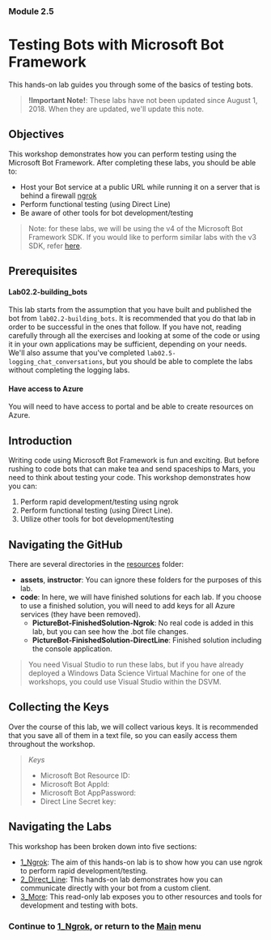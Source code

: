 ### Module 2.5

# Testing Bots with Microsoft Bot Framework

This hands-on lab guides you through some of the basics of testing bots.  

>**!Important Note!**: These labs have not been updated since August 1, 2018. When they are updated, we'll update this note.

## Objectives 

This workshop demonstrates how you can perform testing using the Microsoft Bot Framework. After completing these labs, you should be able to:  

- Host your Bot service at a public URL while running it on a server that is behind a firewall [ngrok](https://ngrok.com/)
- Perform functional testing (using Direct Line)  
- Be aware of other tools for bot development/testing

> Note: for these labs, we will be using the v4 of the Microsoft Bot Framework SDK. If you would like to perform similar labs with the v3 SDK, refer [here](./resources/sdk_v3_labs).

## Prerequisites

#### Lab02.2-building_bots  
This lab starts from the assumption that you have built and published the bot from `lab02.2-building_bots`. It is recommended that you do that lab in order to be successful in the ones that follow. If you have not, reading carefully through all the exercises and looking at some of the code or using it in your own applications may be sufficient, depending on your needs. We'll also assume that you've completed `lab02.5-logging_chat_conversations`, but you should be able to complete the labs without completing the logging labs.  

#### Have access to Azure  
You will need to have access to portal and be able to create resources on Azure.   

## Introduction
Writing code using Microsoft Bot Framework is fun and exciting. But before rushing to code bots that can make tea and send spaceships to Mars, you need to think about testing your code. This workshop demonstrates how you can:

1. Perform rapid development/testing using ngrok
2. Perform functional testing (using Direct Line).
3. Utilize other tools for bot development/testing

## Navigating the GitHub ##

There are several directories in the [resources](./resources) folder:

- **assets**, **instructor**: You can ignore these folders for the purposes of this lab.
- **code**: In here, we will have finished solutions for each lab. If you choose to use a finished solution, you will need to add keys for all Azure services (they have been removed).
	- **PictureBot-FinishedSolution-Ngrok**: No real code is added in this lab, but you can see how the .bot file changes.
	- **PictureBot-FinishedSolution-DirectLine**: Finished solution including the console application.


> You need Visual Studio to run these labs, but if you have already deployed a Windows Data Science Virtual Machine for one of the workshops, you could use Visual Studio within the DSVM.

## Collecting the Keys

Over the course of this lab, we will collect various keys. It is recommended that you save all of them in a text file, so you can easily access them throughout the workshop.

>_Keys_
>- Microsoft Bot Resource ID: 
>- Microsoft Bot AppId: 
>- Microsoft Bot AppPassword: 
>- Direct Line Secret key: 


## Navigating the Labs

This workshop has been broken down into five sections:
- [1_Ngrok](./1_Ngrok.md): The aim of this hands-on lab is to show how you can use ngrok to perform rapid development/testing.  
- [2_Direct_Line](./2_Direct_Line.md): This hands-on lab demonstrates how you can communicate directly with your bot from a custom client.   
- [3_More](./3_More.md): This read-only lab exposes you to other resources and tools for development and testing with bots.  


### Continue to [1_Ngrok](./1_Ngrok.md), or return to the [Main](../../README.md) menu

